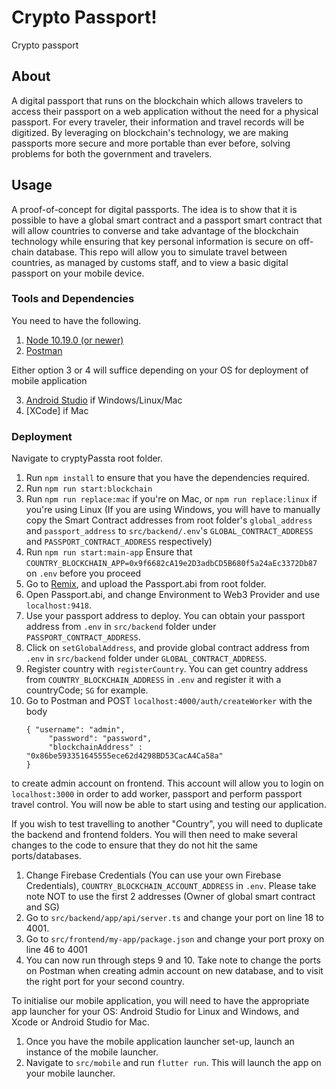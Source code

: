 # Crypto Passport!

Crypto passport

## About

A digital passport that runs on the blockchain which allows travelers to access their passport on a web application without the need for a physical passport. For every traveler, their information and travel records will be digitized. By leveraging on blockchain's technology, we are making passports more secure and more portable than ever before, solving problems for both the government and travelers.

## Usage

A proof-of-concept for digital passports. The idea is to show that it is possible to have a global smart contract and a passport smart contract that will allow countries to converse and take advantage of the blockchain technology while ensuring that key personal information is secure on off-chain database. This repo will allow you to simulate travel between countries, as managed by customs staff, and to view a basic digital passport on your mobile device.

### Tools and Dependencies

You need to have the following.

1. [Node 10.19.0 (or newer)](https://nodejs.org/en/download/)
2. [Postman](https://www.postman.com/downloads/)

Either option 3 or 4 will suffice depending on your OS for deployment of mobile application

3. [Android Studio](https://developer.android.com/studio) if Windows/Linux/Mac
4. [XCode] if Mac

### Deployment

Navigate to cryptyPassta root folder.

1. Run `npm install` to ensure that you have the dependencies required.
2. Run `npm run start:blockchain`
3. Run `npm run replace:mac` if you're on Mac, or `npm run replace:linux` if you're using Linux
   (If you are using Windows, you will have to manually copy the Smart Contract addresses from root folder's `global_address` and `passport_address` to `src/backend/.env`'s `GLOBAL_CONTRACT_ADDRESS` and `PASSPORT_CONTRACT_ADDRESS` respectively)
4. Run `npm run start:main-app`
   Ensure that `COUNTRY_BLOCKCHAIN_APP=0x9f6682cA19e2D3adbCD5B680f5a24aEc3372Db87` on `.env` before you proceed
5. Go to [Remix](http://remix.ethereum.org), and upload the Passport.abi from root folder.
6. Open Passport.abi, and change Environment to Web3 Provider and use `localhost:9418`.
7. Use your passport address to deploy. You can obtain your passport address from `.env` in `src/backend` folder under `PASSPORT_CONTRACT_ADDRESS`.
8. Click on `setGlobalAddress`, and provide global contract address from `.env` in `src/backend` folder under `GLOBAL_CONTRACT_ADDRESS`.
9. Register country with `registerCountry`. You can get country address from `COUNTRY_BLOCKCHAIN_ADDRESS` in `.env` and register it with a countryCode; `SG` for example.
10. Go to Postman and POST `localhost:4000/auth/createWorker` with the body
    ```
    { "username": "admin", 
         "password": "password", 
         "blockchainAddress" : "0x86be593351645555ece62d4298BD53CacA4Ca58a" 
    }
    ``` 
to create admin account on frontend. This account will allow you to login on `localhost:3000` in order to add worker, passport and perform passport travel control.
You will now be able to start using and testing our application.

If you wish to test travelling to another "Country", you will need to duplicate the backend and frontend folders.
You will then need to make several changes to the code to ensure that they do not hit the same ports/databases.

1. Change Firebase Credentials (You can use your own Firebase Credentials), `COUNTRY_BLOCKCHAIN_ACCOUNT_ADDRESS` in `.env`. Please take note NOT to use the first 2 addresses (Owner of global smart contract and SG)
2. Go to `src/backend/app/api/server.ts` and change your port on line 18 to 4001.
3. Go to `src/frontend/my-app/package.json` and change your port proxy on line 46 to 4001
4. You can now run through steps 9 and 10. Take note to change the ports on Postman when creating admin account on new database, and to visit the right port for your second country.


To initialise our mobile application, you will need to have the appropriate app launcher for your OS: Android Studio for Linux and Windows, and Xcode or Android Studio for Mac.

1. Once you have the mobile application launcher set-up, launch an instance of the mobile launcher.
2. Navigate to `src/mobile` and run `flutter run`. This will launch the app on your mobile launcher.
